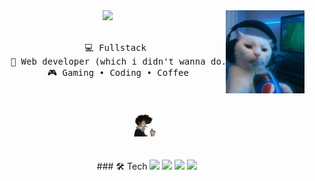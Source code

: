 <div align="center">
<img src="./assets/banner.jpg" width="25%" align="right" />
<img src="https://readme-typing-svg.demolab.com?font=Roboto&weight=500&size=22&pause=1000&color=7EBFF7&width=435&lines=welcome+to+my+GUTHIB;I'm+just+chillin'+here" width="70%" />
<br><br>
<pre>
    💻 Fullstack 
    📖 Web developer (which i didn't wanna do. please help!)
    🎮 Gaming • Coding • Coffee
</pre>
<br><br>
<img src="./assets/cowboy.gif" height="40" />
<br><br><br>
### 🛠️ Tech

<img src="https://img.shields.io/badge/C++-00599C?style=for-the-badge&logo=cplusplus&logoColor=white"/>
<img src="https://img.shields.io/badge/Next.js-000000?style=for-the-badge&logo=nextdotjs&logoColor=white"/>
<img src="https://img.shields.io/badge/Node.js-339933?style=for-the-badge&logo=nodedotjs&logoColor=white"/>
<img src="https://img.shields.io/badge/NestJS-E0234E?style=for-the-badge&logo=nestjs&logoColor=white"/>
</div>
